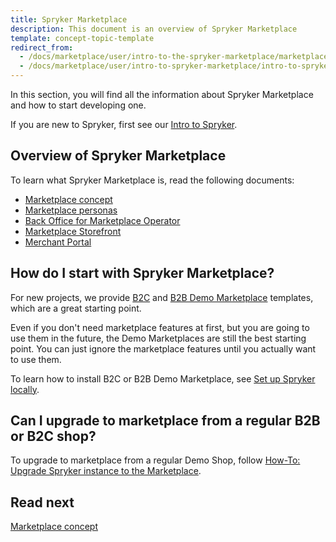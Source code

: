 ```yaml
---
title: Spryker Marketplace
description: This document is an overview of Spryker Marketplace
template: concept-topic-template
redirect_from:
  - /docs/marketplace/user/intro-to-the-spryker-marketplace/marketplace-concept.html
  - /docs/marketplace/user/intro-to-spryker-marketplace/intro-to-spryker-marketplace.html
---
```




In this section, you will find all the information about Spryker Marketplace and how to start developing one.

If you are new to Spryker, first see our [Intro to Spryker](/docs/scos/user/intro-to-spryker/intro-to-spryker.html).

## Overview of Spryker Marketplace

To learn what Spryker Marketplace is, read the following documents:

* [Marketplace concept](/docs/scos/user/intro-to-spryker/spryker-marketplace/marketplace-concept.html)
* [Marketplace personas](/docs/scos/user/intro-to-spryker/spryker-marketplace/marketplace-personas.html)
* [Back Office for Marketplace Operator](/docs/scos/user/intro-to-spryker/spryker-marketplace/back-office-for-marketplace-operator.html)
* [Marketplace Storefront](/docs/scos/user/intro-to-spryker/spryker-marketplace/marketplace-storefront.html)
* [Merchant Portal](/docs/scos/user/intro-to-spryker/spryker-marketplace/marketplace-storefront.html)


## How do I start with Spryker Marketplace?

For new projects, we provide [B2C](/docs/scos/user/intro-to-spryker/spryker-marketplace/marketplace-b2c-demo-shop.html) and [B2B Demo Marketplace](/docs/scos/user/intro-to-spryker/spryker-marketplace/marketplace-b2b-demo-shop.html) templates, which are a great starting point.

Even if you don't need marketplace features at first, but you are going to use them in the future, the Demo Marketplaces are still the best starting point. You can just ignore the marketplace features until you actually want to use them.

To learn how to install B2C or B2B Demo Marketplace, see [Set up Spryker locally](/docs/scos/dev/set-up-spryker-locally/set-up-spryker-locally.html).

## Can I upgrade to marketplace from a regular B2B or B2C shop?

To upgrade to marketplace from a regular Demo Shop, follow [How-To: Upgrade Spryker instance to the Marketplace](/docs/marketplace/dev/howtos/how-to-upgrade-spryker-instance-to-marketplace.html).

## Read next

[Marketplace concept](/docs/scos/user/intro-to-spryker/spryker-marketplace/marketplace-concept.html)
